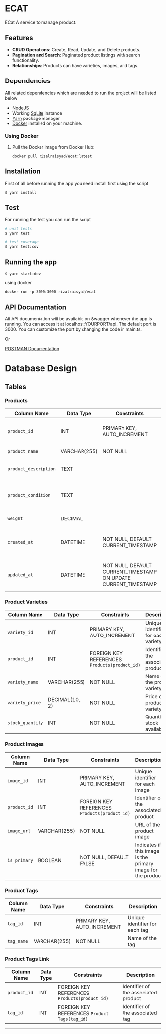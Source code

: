 # ECAT

ECat A service to manage product.

## Features

- **CRUD Operations**: Create, Read, Update, and Delete products.
- **Pagination and Search**: Paginated product listings with search functionality.
- **Relationships**: Products can have varieties, images, and tags.

## Dependencies
All related dependencies which are needed to run the project will be listed below
- [NodeJS](https://nodejs.org/en/download/)
- Working [SqLite](https://www.sqlite.org/) instance
- [Yarn](https://yarnpkg.com/) package manager
- [Docker](https://www.docker.com/get-started) installed on your machine.


### Using Docker

1. Pull the Docker image from Docker Hub:

   ```bash
   docker pull rizalraisyad/ecat:latest

## Installation
First of all before running the app you need install first using the script

```bash
$ yarn install
```

## Test
For running the test you can run the script

```bash
# unit tests
$ yarn test

# test coverage
$ yarn test:cov
```

## Running the app

```bash
$ yarn start:dev
```

using docker
```
docker run -p 3000:3000 rizalraisyad/ecat
```

## API Documentation
All API documentation will be available on Swagger whenever the app is running. You can access it at localhost:YOURPORT/api. The default port is 3000. You can customize the port by changing the code in main.ts.

Or

[POSTMAN Documentation](https://www.postman.com/technical-specialist-42256706/workspace/ecat/overview)

# Database Design

## **Tables**

### **Products**

| Column Name        | Data Type | Constraints        | Description                     |
|--------------------|-----------|--------------------|---------------------------------|
| `product_id`       | INT       | PRIMARY KEY, AUTO_INCREMENT | Unique identifier for each product |
| `product_name`     | VARCHAR(255) | NOT NULL         | Name of the product             |
| `product_description` | TEXT    |                    | Description of the product      |
| `product_condition` | TEXT    |                    | Condition of the product New or Second     |
| `weight` | DECIMAL    |                    | Weight of the product      |
| `created_at`       | DATETIME  | NOT NULL, DEFAULT CURRENT_TIMESTAMP | Timestamp when the product was created |
| `updated_at`       | DATETIME  | NOT NULL, DEFAULT CURRENT_TIMESTAMP ON UPDATE CURRENT_TIMESTAMP | Timestamp when the product was last updated |

### **Product Varieties**

| Column Name        | Data Type | Constraints        | Description                     |
|--------------------|-----------|--------------------|---------------------------------|
| `variety_id`       | INT       | PRIMARY KEY, AUTO_INCREMENT | Unique identifier for each variety |
| `product_id`       | INT       | FOREIGN KEY REFERENCES `Products(product_id)` | Identifier of the associated product |
| `variety_name`     | VARCHAR(255) | NOT NULL         | Name of the product variety     |
| `variety_price`    | DECIMAL(10, 2) | NOT NULL       | Price of the product variety    |
| `stock_quantity`   | INT       | NOT NULL           | Quantity of stock available     |

### **Product Images**

| Column Name        | Data Type | Constraints        | Description                     |
|--------------------|-----------|--------------------|---------------------------------|
| `image_id`         | INT       | PRIMARY KEY, AUTO_INCREMENT | Unique identifier for each image |
| `product_id`       | INT       | FOREIGN KEY REFERENCES `Products(product_id)` | Identifier of the associated product |
| `image_url`        | VARCHAR(255) | NOT NULL         | URL of the product image        |
| `is_primary`       | BOOLEAN   | NOT NULL, DEFAULT FALSE | Indicates if this image is the primary image for the product |

### **Product Tags**

| Column Name        | Data Type | Constraints        | Description                     |
|--------------------|-----------|--------------------|---------------------------------|
| `tag_id`           | INT       | PRIMARY KEY, AUTO_INCREMENT | Unique identifier for each tag |
| `tag_name`         | VARCHAR(255) | NOT NULL         | Name of the tag                 |

### **Product Tags Link**

| Column Name        | Data Type | Constraints        | Description                     |
|--------------------|-----------|--------------------|---------------------------------|
| `product_id`       | INT       | FOREIGN KEY REFERENCES `Products(product_id)` | Identifier of the associated product |
| `tag_id`           | INT       | FOREIGN KEY REFERENCES `Product Tags(tag_id)` | Identifier of the associated tag |

---